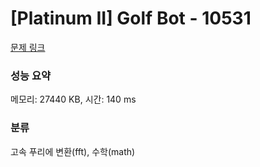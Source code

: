 # [Platinum II] Golf Bot - 10531 

[문제 링크](https://www.acmicpc.net/problem/10531) 

### 성능 요약

메모리: 27440 KB, 시간: 140 ms

### 분류

고속 푸리에 변환(fft), 수학(math)

